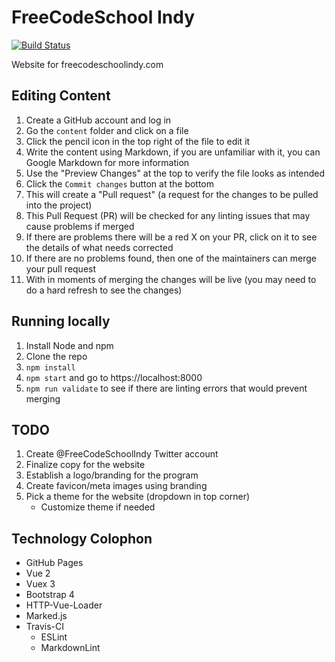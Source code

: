# FreeCodeSchool Indy

[![Build Status](https://travis-ci.org/freecodeschoolindy/freecodeschoolindy.github.io.svg?branch=master)](https://travis-ci.org/freecodeschoolindy/freecodeschoolindy.github.io)

Website for freecodeschoolindy.com


## Editing Content

1. Create a GitHub account and log in
1. Go the `content` folder and click on a file
1. Click the pencil icon in the top right of the file to edit it
1. Write the content using Markdown, if you are unfamiliar with it, you can Google Markdown for more information
1. Use the "Preview Changes" at the top to verify the file looks as intended
1. Click the `Commit changes` button at the bottom
1. This will create a "Pull request" (a request for the changes to be pulled into the project)
1. This Pull Request (PR) will be checked for any linting issues that may cause problems if merged
1. If there are problems there will be a red X on your PR, click on it to see the details of what needs corrected
1. If there are no problems found, then one of the maintainers can merge your pull request
1. With in moments of merging the changes will be live (you may need to do a hard refresh to see the changes)


## Running locally

1. Install Node and npm
1. Clone the repo
1. `npm install`
1. `npm start` and go to https://localhost:8000
1. `npm run validate` to see if there are linting errors that would prevent merging


## TODO

1. Create @FreeCodeSchoolIndy Twitter account
1. Finalize copy for the website
1. Establish a logo/branding for the program
1. Create favicon/meta images using branding
1. Pick a theme for the website (dropdown in top corner)
   * Customize theme if needed


## Technology Colophon

* GitHub Pages
* Vue 2
* Vuex 3
* Bootstrap 4
* HTTP-Vue-Loader
* Marked.js
* Travis-CI
  * ESLint
  * MarkdownLint
